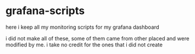 # grafana-scripts

here i keep all my monitoring scripts for my grafana dashboard

i did not make all of these, some of them came from other placed and were modified by me. i take no credit for the ones that i did not create
